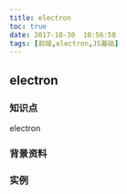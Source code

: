 ```yaml
---
title: electron
toc: true
date: 2017-10-30  10:56:50
tags: [前端,electron,JS基础]
---
```


## electron

### 知识点

electron

### 背景资料


### 实例



